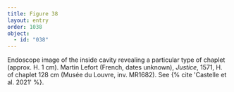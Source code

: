 ```yaml
---
title: Figure 38
layout: entry
order: 1038
object:
  - id: "038"
---
```


Endoscope image of the inside cavity revealing a particular type of chaplet (approx. H. 1 cm). Martin Lefort (French, dates unknown), *Justice*, 1571, H. of chaplet 128 cm (Musée du Louvre, inv. MR1682). See {% cite 'Castelle et al. 2021' %}.
